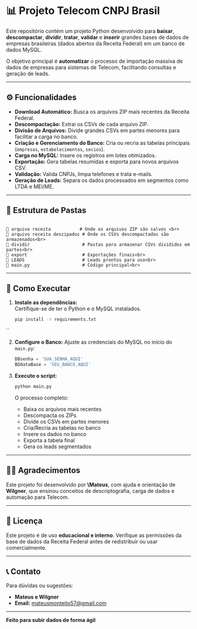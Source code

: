 # 📊 Projeto Telecom CNPJ Brasil

Este repositório contém um projeto Python desenvolvido para **baixar**, **descompactar**, **dividir**, **tratar**, **validar** e **inserir** grandes bases de dados de empresas brasileiras (dados abertos da Receita Federal) em um banco de dados MySQL.

O objetivo principal é **automatizar** o processo de importação massiva de dados de empresas para sistemas de Telecom, facilitando consultas e geração de leads.

---

## ⚙️ Funcionalidades

- **Download Automático:** Busca os arquivos ZIP mais recentes da Receita Federal.
- **Descompactação:** Extrai os CSVs de cada arquivo ZIP.
- **Divisão de Arquivos:** Divide grandes CSVs em partes menores para facilitar a carga no banco.
- **Criação e Gerenciamento do Banco:** Cria ou recria as tabelas principais (`empresas`, `estabelecimentos`, `socios`).
- **Carga no MySQL:** Insere os registros em lotes otimizados.
- **Exportação:** Gera tabelas resumidas e exporta para novos arquivos CSV.
- **Validação:** Valida CNPJs, limpa telefones e trata e-mails.
- **Geração de Leads:** Separa os dados processados em segmentos como LTDA e MEI/ME.

---
## 📂 Estrutura de Pastas

```

📁 arquivo receita           # Onde os arquivos ZIP são salvos <br>
📁 arquivo receita deszipados # Onde os CSVs descompactados são armazenados<br>
📁 dividir                    # Pastas para armazenar CSVs divididos em partes<br>
📁 export                     # Exportações finais<br>
📁 LEADS                      # Leads prontos para uso<br>
📄 main.py                    # Código principal<br>

````

---

## 🚀 Como Executar

1. **Instale as dependências:**  
   Certifique-se de ter o Python e o MySQL instalados.
   ```bash
   pip install -r requirements.txt
``

2. **Configure o Banco:**
   Ajuste as credenciais do MySQL no início do `main.py`:

   ```python
   DBsenha = 'SUA_SENHA_AQUI'
   BDdataBase = 'SEU_BANCO_AQUI'
   ```

3. **Execute o script:**

   ```bash
   python main.py
   ```

   O processo completo:

   * Baixa os arquivos mais recentes
   * Descompacta os ZIPs
   * Divide os CSVs em partes menores
   * Cria/Recria as tabelas no banco
   * Insere os dados no banco
   * Exporta a tabela final
   * Gera os leads segmentados

---

## 👨‍💻 Agradecimentos

Este projeto foi desenvolvido por **\Mateus**, com ajuda e orientação de **Wilgner**, que ensinou conceitos de descriptografia, carga de dados e automação para Telecom.

---

## 📜 Licença

Este projeto é de uso **educacional e interno**. Verifique as permissões da base de dados da Receita Federal antes de redistribuir ou usar comercialmente.

---

## 📞 Contato

Para dúvidas ou sugestões:

* **Mateus e Wilgner**
* **Email:** [mateusmonteito57@gmail.com](mailto:mateusmonteito57@gmail.com)

---

**Feito para subir dados de forma ágil**
